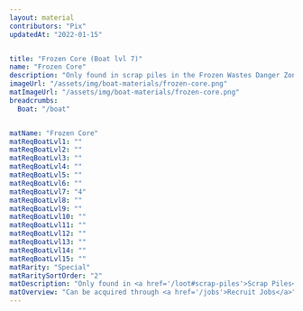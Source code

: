 ```yaml
---
layout: material
contributors: "Pix"
updatedAt: "2022-01-15"


title: "Frozen Core (Boat lvl 7)"
name: "Frozen Core"
description: "Only found in scrap piles in the Frozen Wastes Danger Zone - Can be acquired through Recruit Jobs"
imageUrl: "/assets/img/boat-materials/frozen-core.png"
matImageUrl: "/assets/img/boat-materials/frozen-core.png"
breadcrumbs:
  Boat: "/boat"


matName: "Frozen Core"
matReqBoatLvl1: ""
matReqBoatLvl2: ""
matReqBoatLvl3: ""
matReqBoatLvl4: ""
matReqBoatLvl5: ""
matReqBoatLvl6: ""
matReqBoatLvl7: "4"
matReqBoatLvl8: ""
matReqBoatLvl9: ""
matReqBoatLvl10: ""
matReqBoatLvl11: ""
matReqBoatLvl12: ""
matReqBoatLvl13: ""
matReqBoatLvl14: ""
matReqBoatLvl15: ""
matRarity: "Special"
matRaritySortOrder: "2"
matDescription: "Only found in <a href='/loot#scrap-piles'>Scrap Piles</a> in the <a href='/danger-zones#frozen-wastes'>Frozen Wastes Danger Zone</a>"
matOverview: "Can be acquired through <a href='/jobs'>Recruit Jobs</a>"
---
```



